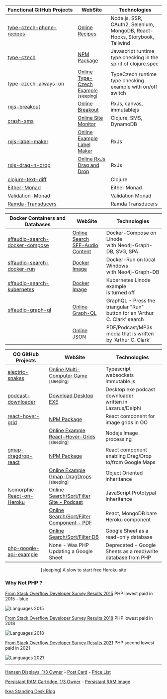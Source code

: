 | Functional&nbsp;GitHub&nbsp;Projects | WebSite                                                  | Technologies                                                              |
| ------------------------------------ | -------------------------------------------------------- | ------------------------------------------------------------------------- |
| [type-czech-phone-recipes][rec_g]    | [Online Recipes][rec_w]                                  | Node.js, SSR, OAuth2, Selenium, MongoDB, React-Hooks, Storybook, Tailwind |
| [type-czech][tcz_g]                  | [NPM Package][tcz_n]                                     | Javascript runtime type checking in the spirit of clojure.spec            |
| [type-czech-always-on][aon_g]        | [Online Type-Czech Example][aon_w] <sup>[sleeping]</sup> | TypeCzech runtime type checking example with on/off switch                |
| [rxjs-breakout][brk_g]               | [Online Breakout][brk_w]                                 | RxJs, canvas, immutablejs                                                 |
| [crash-sms][sms_g]                   | [Online Site Monitor][sms_w]                             | Clojure, SMS, DynamoDB                                                    |
| [rxjs-label-maker][lbl_g]            | [Online Example Label Maker][lbl_w]                      | RxJs                                                                      |
| [rxjs-drag-n-drop][drg_g]            | [Online RxJs Drag and Drop][drg_w]                       | RxJs                                                                      |
| [clojure-text-diff ][ctd_g]          |                                                          | Clojure                                                                   |
| [Either-Monad][mon_g]                |                                                          | Either Monad                                                              |
| [Validation-Monad][val_g]            |                                                          | Validation Monad                                                          |
| [Ramda-Transducers ][ram_g]          |                                                          | Ramda Transducers                                                         |

[rec_g]: https://github.com/steenhansen/type-czech-phone-recipes
[rec_w]: https://phone-recipes.herokuapp.com/steenhansen1942/gmail.com
[tcz_g]: https://github.com/steenhansen/type-czech
[tcz_n]: https://www.npmjs.com/package/type-czech
[aon_g]: https://github.com/steenhansen/type-czech-always-on
[aon_w]: https://type-czech-always-on.herokuapp.com
[brk_g]: https://github.com/steenhansen/rxjs-breakout
[brk_w]: https://steenhansen.github.io/gh-pages/
[sms_g]: https://github.com/steenhansen/crash-sms
[sms_w]: https://fathomless-woodland-85635.herokuapp.com/
[lbl_g]: https://github.com/steenhansen/rxjs-label-maker
[lbl_w]: https://steenhansen.github.io/rxjs-label-maker/
[drg_g]: https://github.com/steenhansen/rxjs-drag-n-drop
[drg_w]: https://steenhansen.github.io/rxjs-drag-n-drop/
[ctd_g]: https://github.com/steenhansen/clojure-text-diff
[mon_g]: https://gist.github.com/steenhansen/f9a9e9eee2fd563e378d8ddfce98cf0a
[val_g]: https://gist.github.com/steenhansen/5a0dbad5388a79ebb900b257fc7a129c
[ram_g]: https://gist.github.com/steenhansen/3e8c320725c6196c9a259661473dec42

| Docker&nbsp;Containers&nbsp;and Databases | WebSite                                  | Technologies                                                                   |
| ----------------------------------------- | ---------------------------------------- | ------------------------------------------------------------------------------ |
| [sffaudio-search-docker-compose ][sli_g]  | [Online Search SFF-Audio Content][sli_w] | Docker-Compose on Linode<br>with Neo4j-Graph-DB, SVG, SPA                      |
| [sffaudio-search-docker-run ][swi_g]      | [Docker Image][swi_d]                    | Docker-Run on local Windows<br>with Neo4j-Graph-DB                             |
| [sffaudio-search-kubernetes][sku_g]       | [Docker Image][sku_d]                    | Kubernetes Linode example<br>is turned off                                     |
| [sffaudio-graph-ql ][sgr_g]               | [Online Graph-QL][sgr_w]                 | GraphQL - Press the triangular "Run"<br>button for an 'Arthur C. Clark' search |
|                                           | [Online JSON][sgr_j]                     | PDF/Podcast/MP3s media that is written<br> by 'Arthur C. Clark'                |

[sli_g]: https://github.com/steenhansen/sffaudio-search-docker-compose
[sli_w]: http://45.79.183.31/?author=isaac-asimov
[swi_g]: https://github.com/steenhansen/sffaudio-search-docker-run
[swi_d]: https://hub.docker.com/r/steenhansen/sff-audio-search
[sku_g]: https://github.com/steenhansen/sffaudio-search-kubernetes
[sku_d]: https://hub.docker.com/r/steenhansen/sff-audio-kube
[sgr_g]: https://github.com/steenhansen/sffaudio-graph-ql
[sgr_w]: https://sffaudio-graph-ql.herokuapp.com/graphiql?operationName=serch_ql&query=query%20serch_ql(%24search_parameter%3A%20String!)%20%7B%0A%20%20search_site_content(search_text%3A%20%24search_parameter)%20%7B%0A%20%20%20%20%20%20...%20on%20ArticlePage%7B%20ID%20headline%20article_post%20%20%20%7D%2C%0A%20%20%20%20...%20on%20MentionPage%7B%20ID%20headline%20mention_post%20%20%20%7D%2C%0A%20%20%20%20...%20on%20RsdMedia%20%7B%20ID%20rsd_post%20resource%0A%20%20%20%20%20%20%20%20%20%20%20%20%20%20%20%20%20%20%20%20%20%20book%7B%20author%20title%20%7D%0A%20%20%20%20%20%20%20%20%20%20%20%20%20%20%20%20%20%20%20%20%20%20podcast%20%7B%20description%20mp3%20length%20episode%20%7D%20%20%20%7D%2C%0A%20%20%20%20...%20on%20SffAudioMedia%20%7B%20ID%20sffaudio_post%20narrator%0A%20%20%20%20%20%20%20%20%20%20%20%20%20%20%20%20%20%20%20%20%20%20%20%20%20%20%20possiblebook%7B%20author%20title%20%7D%0A%20%20%20%20%20%20%20%20%20%20%20%20%20%20%20%20%20%20%20%20%20%20%20%20%20%20%20podcast%20%7B%20description%20mp3%20length%20episode%20%7D%20%20%20%7D%2C%0A%20%20%20%20...%20on%20PdfMedia%20%7B%20ID%0A%20%20%20%20%20%20%20%20%20%20%20%20%20%20%20%20%20%20%20%20%20%20book%7B%20author%20title%20%7D%0A%20%20%20%20%20%20%20%20%20%20%20%20%20%20%20%20%20%20%20%20%20%20issues%20%7B%20url%20publisher%20pages%20%7D%20%20%20%7D%0A%20%20%7D%0A%7D%0A&variables=%7B%0A%20%20%22search_parameter%22%3A%20%22Clarke%22%0A%7D
[sgr_j]: https://sffaudio-graph-ql.herokuapp.com/graphql?operationName=serch_ql&query=%0Aquery%20serch_ql(%24search_parameter%3A%20String!)%20%7B%0A%20search_site_content(search_text%3A%20%24search_parameter)%20%7B%0A%20...%20on%20ArticlePage%7B%20ID%20headline%20article_post%20%7D%2C%0A%20...%20on%20MentionPage%7B%20ID%20headline%20mention_post%20%7D%2C%0A%20...%20on%20RsdMedia%20%7B%20ID%20rsd_post%20resource%0A%20book%20%7B%20author%20title%20%7D%0A%20podcast%20%7B%20description%20mp3%20length%20episode%20%7D%20%7D%2C%0A%20...%20on%20SffAudioMedia%20%7B%20ID%20sffaudio_post%20narrator%20about%0A%20possiblebook%7B%20author%20title%20%7D%0A%20podcast%20%7B%20description%20mp3%20length%20episode%20%7D%20%7D%2C%0A%20...%20on%20PdfMedia%20%7B%20ID%0A%20book%20%7B%20author%20title%20%7D%0A%20issues%20%7B%20url%20publisher%20pages%20%7D%20%7D%0A%20%7D%0A%7D%20&variables=%7B%20%22search_parameter%22%3A%20%22clarke%22%7D

| OO GitHub Projects                   | WebSite                                                         | Technologies                                                 |
| ------------------------------------ | --------------------------------------------------------------- | ------------------------------------------------------------ |
| [electric-snakes][elc_g]             | [Online Multi-Computer Game][elc_w] <sup>[sleeping]</sup>       | Typescript websockets immutable.js                           |
| [podcast-downloader][dsk_g]          | [Download Desktop EXE][dsk_w]                                   | Desktop exe podcast downloader<br>written in Lazarus/Delphi  |
| [react-hover-grid][rhg_g]            | [NPM Package][rhg_n]                                            | React component for image grids in OO                        |
|                                      | [Online Example React-Hover-Grids][rhg_w] <sup>[sleeping]</sup> | Nodejs Image processing                                      |
| [gmap-dragdrop-react][map_g]         | [NPM Package][map_n]                                            | React component enabling Drag/Drop<br>to/from Google Maps    |
|                                      | [Online Example Gmap-DragDrops][map_w] <sup>[sleeping]</sup>    | Object Oriented inheritance                                  |
| [Isomorphic-React-on-Heroku ][iso_g] | [Online Search/Sort/Filter Site - Podcast][pod_w]               | JavaScript Prototypal Inheritance                            |
|                                      | [Online Search/Sort/Filter Component - PDF][pdf_w]              | React, MongoDB bare Heroku component                         |
|                                      | [Online Search/Sort/Filter DB][rsd_w]                           | Google Sheet as a read-only database                         |
| [php-google-api-example][php_g]      | None - Was PHP Updating a Google Sheet                          | Deprecated - Google Sheets as a read/write database from PHP |

[elc_g]: https://github.com/steenhansen/electric-snakes
[elc_w]: https://electric-snakes.herokuapp.com/create-game
[dsk_g]: https://github.com/steenhansen/podcast-downloader
[dsk_w]: https://github.com/steenhansen/podcast-downloader/raw/master/podcast-downloader-exes.zip
[rhg_g]: https://github.com/steenhansen/react-hover-grid
[rhg_n]: https://www.npmjs.com/package/react-hover-grid
[rhg_w]: https://react-hover-grid.herokuapp.com
[map_g]: https://github.com/steenhansen/gmap-dragdrop-react
[map_n]: https://www.npmjs.com/package/gmap-dragdrop-react
[map_w]: https://gddr.herokuapp.com/maps
[iso_g]: https://github.com/steenhansen/Isomorphic-React-on-Heroku
[pod_w]: https://www.sffaudio.com/the-sffaudio-podcast/
[pdf_w]: https://sffaudio.herokuapp.com/pdf/table
[rsd_w]: https://docs.google.com/spreadsheets/d/1sbQ8NR7hvcm4EjSlyhmte0rYtI_G3vnc1o5KLPAW2lc/edit#gid=0
[php_g]: https://github.com/steenhansen/php-google-api-example

<div align="center">[sleeping] A slow to start free Heroku site</div>

### Why Not PHP ?

[From Stack Overflow Developer Survey Results 2015](https://gist.github.com/juanpabloaj/fdab1813cf064785aa2310ddb90d754a) PHP lowest paid in 2015 - blue

![Languages 2015](https://camo.githubusercontent.com/b6a745f90993164852eea792938b695c54c5e26c63897f4b0e953e232369c7d5/68747470733a2f2f692e696d6775722e636f6d2f486c634b7a37732e706e67)

[From Stack Overflow Developer Survey Results 2018](https://insights.stackoverflow.com/survey/2018#work-_-salary-and-experience-by-language) PHP lowest paid in 2018

![Languages 2018](https://cdn.sstatic.net/insights/Img/Survey/2018/salary_language-1.svg?v=3f273db9f512)

[From Stack Overflow Developer Survey Results 2021](https://insights.stackoverflow.com/survey/2021#top-paying-technologies-programming-scripting-and-markup-languages) PHP second lowest paid in 2021

![Languages 2021](https://www.i-programmer.info/images/stories/News/2021/aug/B/sosallangexp.JPG)

---

[Hansen Displays, 1/3 Owner](https://web.archive.org/web/20110204235449/http://hansendisplays.com/) - [Post Card](./hansen-displays-photo.jpg) - [Price List](./hansen-displays-brochure_us.pdf)

[Persistant RAM Cartridge, 1/3 Owner](https://atariage.com/forums/topic/287343-the-persistent-ram-cartridge/) - [Persistant RAM Image](./persistant-ram-front.jpg)

[Ikea Standing Desk Blog](https://www.jerkersearcher.com/)
